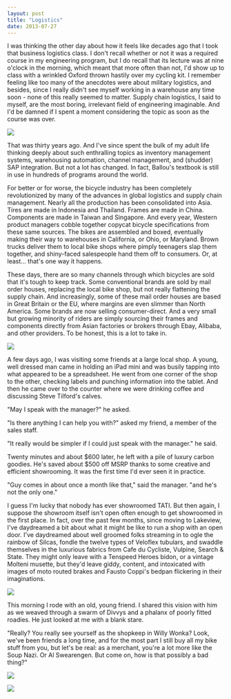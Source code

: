 ```yaml
---
layout: post
title: "Logistics"
date: 2013-07-27
---
```


I was thinking the other day about how it feels like decades ago that I took that business logistics class. I don't recall whether or not it was a required course in my engineering program, but I do recall that its lecture was at nine o'clock in the morning, which meant that more often than not, I'd show up to class with a wrinkled Oxford thrown hastily over my cycling kit. I remember feeling like too many of the anecdotes were about military logistics, and besides, since I really didn't see myself working in a warehouse any time soon - none of this really seemed to matter. Supply chain logistics, I said to myself, are the most boring, irrelevant field of engineering imaginable. And I'd be damned if I spent a moment considering the topic as soon as the course was over.

![](http://ecx.images-amazon.com/images/I/41C0s9wFzEL.jpg)

That was thirty years ago. And I've since spent the bulk of my adult life thinking deeply about such enthralling topics as inventory management systems, warehousing automation, channel management, and (shudder) SAP integration. But not a lot has changed. In fact, Ballou's textbook is still in use in hundreds of programs around the world.

For better or for worse, the bicycle industry has been completely revolutionized by many of the advances in global logistics and supply chain management. Nearly all the production has been consolidated into Asia. Tires are made in Indonesia and Thailand. Frames are made in China. Components are made in Taiwan and Singapore. And every year, Western product managers cobble together copycat bicycle specifications from these same sources. The bikes are assembled and boxed, eventually making their way to warehouses in California, or Ohio, or Maryland. Brown trucks deliver them to local bike shops where pimply teenagers slap them together, and shiny-faced salespeople hand them off to consumers. Or, at least... that's one way it happens.

These days, there are so many channels through which bicycles are sold that it's tough to keep track. Some conventional brands are sold by mail order houses, replacing the local bike shop, but not really flattening the supply chain. And increasingly, some of these mail order houses are based in Great Britain or the EU, where margins are even slimmer than North America. Some brands are now selling consumer-direct. And a very small but growing minority of riders are simply sourcing their frames and components directly from Asian factories or brokers through Ebay, Alibaba, and other providers. To be honest, this is a lot to take in.

![](http://farm6.static.flickr.com/5278/5912544645_8b565744c4.jpg)

A few days ago, I was visiting some friends at a large local shop. A young, well dressed man came in holding an iPad mini and was busily tapping into what appeared to be a spreadsheet. He went from one corner of the shop to the other, checking labels and punching information into the tablet. And then he came over to the counter where we were drinking coffee and discussing Steve Tilford's calves.

"May I speak with the manager?" he asked.

"Is there anything I can help you with?" asked my friend, a member of the sales staff.

"It really would be simpler if I could just speak with the manager." he said.

Twenty minutes and about \$600 later, he left with a pile of luxury carbon goodies. He's saved about \$500 off MSRP thanks to some creative and efficient showrooming. It was the first time I'd ever seen it in practice.

"Guy comes in about once a month like that," said the manager. "and he's not the only one."

I guess I'm lucky that nobody has ever showroomed TATI. But then again, I suppose the showroom itself isn't open often enough to get showroomed in the first place. In fact, over the past few months, since moving to Lakeview, I've daydreamed a bit about what it might be like to run a shop with an open door. I've daydreamed about well groomed folks streaming in to ogle the rainbow of Silcas, fondle the twelve types of Veloflex tubulars, and swaddle themselves in the luxurious fabrics from Cafe du Cycliste, Vulpine, Search & State. They might only leave with a Tenspeed Heroes bidon, or a vintage Molteni musette, but they'd leave giddy, content, and intoxicated with images of moto routed brakes and Fausto Coppi's bedpan flickering in their imaginations.

![](http://media.tumblr.com/tumblr_lnf13bk9V31qfzq7j.jpg)

This morning I rode with an old, young friend. I shared this vision with him as we weaved through a swarm of Divvys and a phalanx of poorly fitted roadies. He just looked at me with a blank stare.

"Really? You really see yourself as the shopkeep in Willy Wonka? Look, we've been friends a long time, and for the most part I still buy all my bike stuff from you, but let's be real: as a merchant, you're a lot more like the Soup Nazi. Or Al Swearengen. But come on, how is that possibly a bad thing?"

![](http://wac.450f.edgecastcdn.net/80450F/screencrush.com/files/2012/04/soup-nazi.jpg)

![](http://gallery.burrowowl.net/images/3b/3b2aad257840091f896a371e290901ae)
